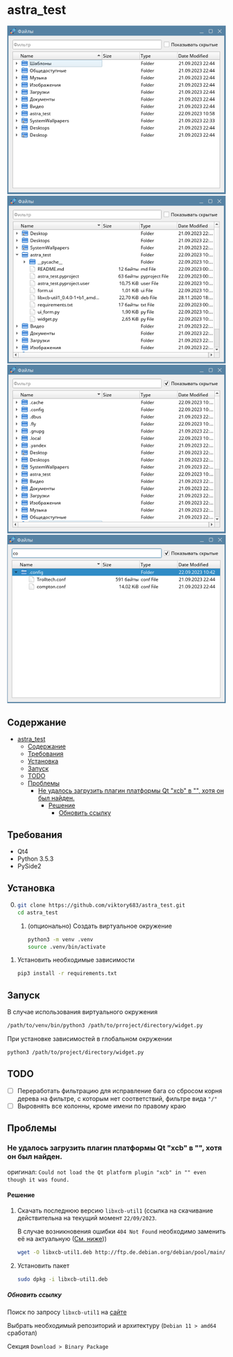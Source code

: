 # astra_test

![UI фото](image.png)
![UI расширенный](image-3.png)
![UI фото скрытые](image-1.png)
![UI фото скрытые фильтр](image-2.png)

## Содержание
- [astra\_test](#astra_test)
  - [Содержание](#содержание)
  - [Требования](#требования)
  - [Установка](#установка)
  - [Запуск](#запуск)
  - [TODO](#todo)
  - [Проблемы](#проблемы)
    - [Не удалось загрузить плагин платформы Qt "xcb" в "", хотя он был найден.](#не-удалось-загрузить-плагин-платформы-qt-xcb-в--хотя-он-был-найден)
      - [Решение](#решение)
        - [Обновить ссылку](#обновить-ссылку)


## Требования

- Qt4
- Python 3.5.3
- PySide2

## Установка

0. ```bash
   git clone https://github.com/viktory683/astra_test.git
   cd astra_test
   ```
   1. (опционально) Создать виртуальное окружение
      ```bash
      python3 -m venv .venv
      source .venv/bin/activate
      ```
1. Установить необходимые зависимости
   ```bash
   pip3 install -r requirements.txt
   ```

## Запуск
В случае использования виртуального окружения
```bash
/path/to/venv/bin/python3 /path/to/prroject/directory/widget.py
```

При установке зависимостей в глобальном окружении
```bash
python3 /path/to/project/directory/widget.py
```

## TODO

- [ ] Переработать фильтрацию для исправление бага со сбросом корня дерева на фильтре, с которым нет соответствий, фильтре вида `"/"`
- [ ] Выровнять все колонны, кроме имени по правому краю

## Проблемы

### Не удалось загрузить плагин платформы Qt "xcb" в "", хотя он был найден.
оригинал: `Could not load the Qt platform plugin "xcb" in "" even though it was found.`

#### Решение

1. Скачать последнюю версию `libxcb-util1` (ссылка на скачивание действительна на текущий момент `22/09/2023`.
   
   В случае возникновения ошибки `404 Not Found` необходимо заменить её на актуальную ([См. ниже](#обновить-ссылку)))
   ```bash
   wget -O libxcb-util1.deb http://ftp.de.debian.org/debian/pool/main/x/xcb-util/libxcb-util1_0.4.0-1+b1_amd64.deb
   ```
2. Установить пакет
   ```bash
   sudo dpkg -i libxcb-util1.deb
   ```

##### Обновить ссылку

Поиск по запросу `libxcb-util1` на [сайте](https://debian.pkgs.org/12/debian-main-amd64)

Выбрать необходимый репозиторий и архитектуру (`Debian 11 > amd64` сработал)

Секция `Download > Binary Package`